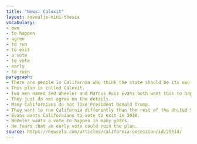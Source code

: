 ```yaml
---
title: "News: Calexit"
layout: revealjs-mini-thesis
vocabulary:
- own
- to happen
- agree
- to run
- to exit
- a vote
- to vote
- early
- to ruin
paragraph:
- There are people in California who think the state should be its own country.
- This plan is called Calexit.
- Two men named Jed Wheeler and Marcus Ruiz Evans both want this to happen.
- They just do not agree on the details.
- Many Californians do not like President Donald Trump.
- They want to run California differently than the rest of the United States.
- Evans wants Californians to vote to exit in 2018.
- Wheeler wants a vote to happen in many years.
- He fears that an early vote could ruin the plan.
source: https://newsela.com/articles/california-secession/id/29514/
---
```



